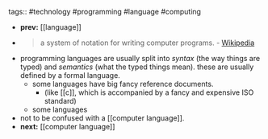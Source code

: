 tags:: #technology #programming #language #computing

- **prev:** [[language]]
- > a system of notation for writing computer programs. - [Wikipedia](https://en.wikipedia.org/wiki/Programming_language)
- programming languages are usually split into *syntax* (the way things are typed) and *semantics* (what the typed things mean). these are usually defined by a formal language.
	- some languages have big fancy reference documents.
		- (like [[c]], which is accompanied by a fancy and expensive ISO standard)
	- some languages
- not to be confused with a [[computer language]].
- **next:** [[computer language]]